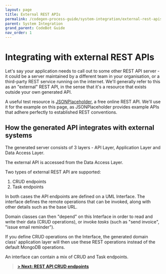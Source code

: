```yaml
---
layout: page
title: External REST APIs
permalink: /codegen-process-guide/system-integration/external-rest-apis
parent: System Integration
grand_parent: CodeBot Guide
nav_order: 1
---
```


# Integrating with external REST APIs

Let's say your application needs to call out to some other REST API server - it could be a server maintained by a different team in your organisation, or a third-party REST service running on the internet. We'll generally refer to this as an "external" REST API, in the sense that it's a resource that exists outside your own generated API.

A useful test resource is [JSONPlaceholder](http://jsonplaceholder.typicode.com/), a free online REST API. We'll use it for the example on this page, as JSONPlaceholder provides example APIs that adhere perfectly to established REST conventions.


## How the generated API integrates with external systems

The generated server consists of 3 layers - API Layer, Application Layer and Data Access Layer.

The external API is accessed from the Data Access Layer.

Two types of external REST API are supported:

1. CRUD endpoints
2. Task endpoints

In both cases the API endpoints are defined on a UML Interface. The interface defines the remote operations that can be invoked, along with other details such as the base URL.

Domain classes can then "depend" on this Interface in order to read and write their data (CRUD operations), or invoke *tasks* (such as "send invoice", "issue email reminder").

If you define CRUD operations on the Interface, the generated domain class' application layer will then use these REST operations instead of the default MongoDB operations.

An interface can contain a mix of CRUD and Task endpoints.

> **[> Next: REST API CRUD endpoints](crud-rest-apis)**
